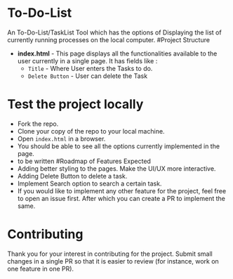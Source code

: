 # To-Do-List
An To-Do-List/TaskList Tool which has the options of Displaying the list of currently running processes on the local computer.
#Project Structure
* **index.html** - This page displays all the functionalities available to the user currently in a single page. It has fields like :
    * `Title` - Where User enters the Tasks to do.
    * `Delete Button` - User can delete the Task
# Test the project locally
* Fork the repo.
* Clone your copy of the repo to your local machine.
* Open `index.html` in a browser. 
* You should be able to see all the options currently implemented in the page.
* to be written
#Roadmap of Features Expected
* Adding better styling to the pages. Make the UI/UX more interactive.
* Adding Delete Button to delete a task.
* Implement Search option to search a certain task.
* If you would like to implement any other feature for the project, feel free to open an issue first. After which you can create a PR to implement the same.
# Contributing
Thank you for your interest in contributing for the project. Submit small changes in a single PR so that it is easier to review (for instance, work on one feature in one PR).
